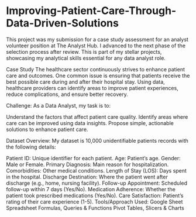 # Improving-Patient-Care-Through-Data-Driven-Solutions
This project was my submission for a case study assessment for an analyst volunteer position at The Analyst Hub. I advanced to the next phase of the selection process after review.  This is part of my stellar projects, showcasing my analytical skills essential for any data analyst role.

Case Study
The healthcare sector continuously strives to enhance patient care and outcomes. One common issue is ensuring that patients receive the best possible care during and after their hospital stay. Using data, healthcare providers can identify areas to improve patient experiences, reduce complications, and ensure better recovery.

Challenge:
As a Data Analyst, my task is to:

Understand the factors that affect patient care quality.
Identify areas where care can be improved using data insights.
Propose simple, actionable solutions to enhance patient care.
 
Dataset Overview:
My dataset is 10,000 unidentifiable patients records with the following details:

Patient ID: Unique identifier for each patient.
Age: Patient’s age.
Gender: Male or Female.
Primary Diagnosis: Main reason for hospitalization.
Comorbidities: Other medical conditions.
Length of Stay (LOS): Days spent in the hospital.
Discharge Destination: Where the patient went after discharge (e.g., home, nursing facility).
Follow-up Appointment: Scheduled follow-up within 7 days (Yes/No).
Medication Adherence: Whether the patient took prescribed medications (Yes/No).
Care Satisfaction: Patient’s rating of their care experience (1-5).
Tools/Approach Used:
Google Sheet
Spreadsheet Formulas, Queries & Functions
Pivot Tables, Slicers & Charts
